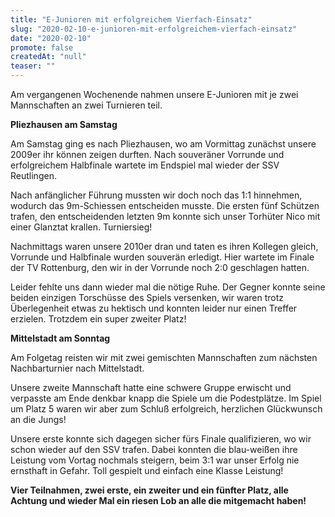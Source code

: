 ```yaml
---
title: "E-Junioren mit erfolgreichem Vierfach-Einsatz"
slug: "2020-02-10-e-junioren-mit-erfolgreichem-vierfach-einsatz"
date: "2020-02-10"
promote: false
createdAt: "null"
teaser: ""
---
```

Am vergangenen Wochenende nahmen unsere E-Junioren mit je zwei Mannschaften an zwei Turnieren teil.


**Pliezhausen am Samstag**


Am Samstag ging es nach Pliezhausen, wo am Vormittag zunächst unsere 2009er ihr können zeigen durften. Nach souveräner Vorrunde und erfolgreichem Halbfinale wartete im Endspiel mal wieder der SSV Reutlingen.


Nach anfänglicher Führung mussten wir doch noch das 1:1 hinnehmen, wodurch das 9m-Schiessen entscheiden musste. Die ersten fünf Schützen trafen, den entscheidenden letzten 9m konnte sich unser Torhüter Nico mit einer Glanztat krallen. Turniersieg!


Nachmittags waren unsere 2010er dran und taten es ihren Kollegen gleich, Vorrunde und Halbfinale wurden souverän erledigt. Hier wartete im Finale der TV Rottenburg, den wir in der Vorrunde noch 2:0 geschlagen hatten.


Leider fehlte uns dann wieder mal die nötige Ruhe. Der Gegner konnte seine beiden einzigen Torschüsse des Spiels versenken, wir waren trotz Überlegenheit etwas zu hektisch und konnten leider nur einen Treffer erzielen. Trotzdem ein super zweiter Platz!


**Mittelstadt am Sonntag**


Am Folgetag reisten wir mit zwei gemischten Mannschaften zum nächsten Nachbarturnier nach Mittelstadt.


Unsere zweite Mannschaft hatte eine schwere Gruppe erwischt und verpasste am Ende denkbar knapp die Spiele um die Podestplätze. Im Spiel um Platz 5 waren wir aber zum Schluß erfolgreich, herzlichen Glückwunsch an die Jungs!


Unsere erste konnte sich dagegen sicher fürs Finale qualifizieren, wo wir schon wieder auf den SSV trafen. Dabei konnten die blau-weißen ihre Leistung vom Vortag nochmals steigern, beim 3:1 war unser Erfolg nie ernsthaft in Gefahr. Toll gespielt und einfach eine Klasse Leistung!


**Vier Teilnahmen, zwei erste, ein zweiter und ein fünfter Platz, alle Achtung und wieder Mal ein riesen Lob an alle die mitgemacht haben!**
